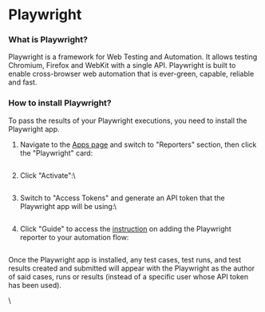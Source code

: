 # Playwright

### What is Playwright?

Playwright is a framework for Web Testing and Automation. It allows testing Chromium, Firefox and WebKit with a single API. Playwright is built to enable cross-browser web automation that is ever-green, capable, reliable and fast.

### How to install Playwright?

To pass the results of your Playwright executions, you need to install the Playwright app.

1.  Navigate to the [Apps page](https://app.qase.io/apps) and switch to "Reporters" section, then click the "Playwright" card:



    <figure><img src="https://downloads.intercomcdn.com/i/o/655677853/5a5a756418fb7a440c990657/image.png" alt=""><figcaption></figcaption></figure>
2.  Click "Activate":\


    <figure><img src="https://downloads.intercomcdn.com/i/o/657773924/ead87c0ca0b12ed0e1247d0b/image.png" alt=""><figcaption></figcaption></figure>
3.  Switch to "Access Tokens" and generate an API token that the Playwright app will be using:\


    <figure><img src="https://downloads.intercomcdn.com/i/o/655679244/a010895f72c6f9c756919050/image.png" alt=""><figcaption></figcaption></figure>
4.  Click "Guide" to access the [instruction](https://github.com/qase-tms/qase-javascript/tree/master/qase-playwright#readme) on adding the Playwright reporter to your automation flow:



    <figure><img src="https://downloads.intercomcdn.com/i/o/655680436/a8c1c29aa45e82b15acb4f11/image.png" alt=""><figcaption></figcaption></figure>

Once the Playwright app is installed, any test cases, test runs, and test results created and submitted will appear with the Playwright as the author of said cases, runs or results (instead of a specific user whose API token has been used).

\
